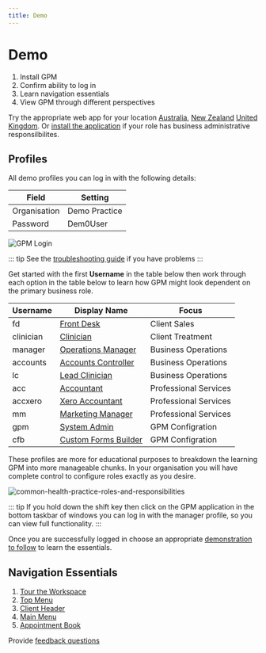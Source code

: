 ```yaml
---
title: Demo
---
```


# Demo

1. Install GPM
2. Confirm ability to log in
3. Learn navigation essentials
4. View GPM through different perspectives

Try the appropriate web app for your location [Australia](https://augpm.gensolve.com/index.html), [New Zealand](https://nzgpm.gensolve.com/index.html) [United Kingdom](https://ukgpm.gensolve.com/index.html). Or [install the application](./install/) if your role has business administrative responsilbilites.

## Profiles

All demo profiles you can log in with the following details:

| Field        | Setting       |
| ------------ | ------------- |
| Organisation | Demo Practice |
| Password     | Dem0User      |

![GPM Login](https://drive.google.com/uc?id=1a1-c4ygdIjA3VoJ79guyId0u0XReBYNi)

::: tip
See the [troubleshooting guide](http://docs.gensolve.com/help/gpm_uk/desktop/Processes/Installation___Troubleshooting/Logging_In.htm?rhtocid=7.1.0_2#) if you have problems
:::

Get started with the first **Username** in the table below then work through each option in the table below to learn how GPM might look dependent on the primary business role.

| Username  | Display Name                                             | Focus                 |
| --------- | -------------------------------------------------------- | --------------------- |
| fd        | [Front Desk](../../roles/frontdesk-sales/)               | Client Sales          |
| clinician | [Clinician](../../roles/clinician/)                      | Client Treatment      |
| manager   | [Operations Manager](../../roles/operations-manager/)    | Business Operations   |
| accounts  | [Accounts Controller](../../roles/accounts-conntroller/) | Business Operations   |
| lc        | [Lead Clinician](../../roles/lead-clinician/)            | Business Operations   |
| acc       | [Accountant](../../roles/accountant/)                    | Professional Services |
| accxero   | [Xero Accountant](../../roles/accountant/)               | Professional Services |
| mm        | [Marketing Manager](../../roles/marketing-manager/)      | Professional Services |
| gpm       | [System Admin](../../roles/system-admin/)                | GPM Configration      |
| cfb       | [Custom Forms Builder](../../roles/tech-support/)        | GPM Configration      |

These profiles are more for educational purposes to breakdown the learning GPM into more manageable chunks. In your organisation you will have complete control to configure roles exactly as you desire.

![common-health-practice-roles-and-responsibilities](https://drive.google.com/uc?id=1_85fzFafOpCNIkbkKoCnLqtNYTDWdgY2)

::: tip
If you hold down the shift key then click on the GPM application in the bottom taskbar of windows you can log in with the manager profile, so you can view full functionality.
:::

Once you are successfully logged in choose an appropriate [demonstration to follow](../demonstration/) to learn the essentials.

## Navigation Essentials

1. [Tour the Workspace](http://docs.gensolve.com/help/gpm_uk/desktop/Processes/The_Workspace/Touring_the_Workspace.htm)
2. [Top Menu](http://docs.gensolve.com/help/gpm_uk/desktop/Processes/The_Workspace/Top_Menu.htm)
3. [Client Header]()
4. [Main Menu](http://docs.gensolve.com/help/gpm_uk/desktop/Processes/The_Workspace/Main_Menu.htm)
5. [Appointment Book](http://docs.gensolve.com/help/gpm_uk/desktop/Processes/The_Workspace/Appointment_Book.htm)

Provide [feedback questions](../support/feedback-questions.md)
